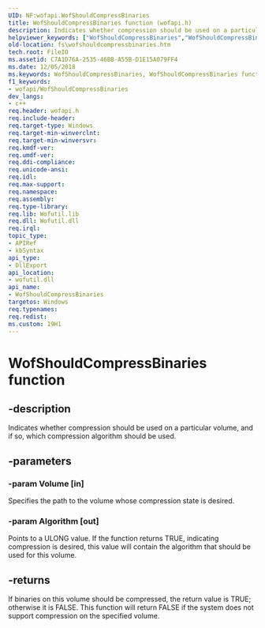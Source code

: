 ```yaml
---
UID: NF:wofapi.WofShouldCompressBinaries
title: WofShouldCompressBinaries function (wofapi.h)
description: Indicates whether compression should be used on a particular volume, and if so, which compression algorithm should be used.helpviewer_keywords: ["WofShouldCompressBinaries","WofShouldCompressBinaries function [Files]","fs.wofshouldcompressbinaries","wofapi/WofShouldCompressBinaries"]
old-location: fs\wofshouldcompressbinaries.htm
tech.root: FileIO
ms.assetid: C7A1D76A-2535-46BB-A55B-D1E15A079FF4
ms.date: 12/05/2018
ms.keywords: WofShouldCompressBinaries, WofShouldCompressBinaries function [Files], fs.wofshouldcompressbinaries, wofapi/WofShouldCompressBinaries
f1_keywords:
- wofapi/WofShouldCompressBinaries
dev_langs:
- c++
req.header: wofapi.h
req.include-header: 
req.target-type: Windows
req.target-min-winverclnt: 
req.target-min-winversvr: 
req.kmdf-ver: 
req.umdf-ver: 
req.ddi-compliance: 
req.unicode-ansi: 
req.idl: 
req.max-support: 
req.namespace: 
req.assembly: 
req.type-library: 
req.lib: Wofutil.lib
req.dll: Wofutil.dll
req.irql: 
topic_type:
- APIRef
- kbSyntax
api_type:
- DllExport
api_location:
- wofutil.dll
api_name:
- WofShouldCompressBinaries
targetos: Windows
req.typenames: 
req.redist: 
ms.custom: 19H1
---
```


# WofShouldCompressBinaries function


## -description


Indicates whether compression should be used on a particular volume, and if so, which compression algorithm should be used. 



## -parameters




### -param Volume [in]

Specifies the path to the volume whose compression state is desired. 


### -param Algorithm [out]

Points to a ULONG value. If the function returns TRUE, indicating compression is desired, this value will contain the algorithm that should be used for this volume. 



## -returns



If binaries on this volume should be compressed, the return value is TRUE; otherwise it is FALSE. This function will return FALSE if the system does not support compression on the specified volume. 





